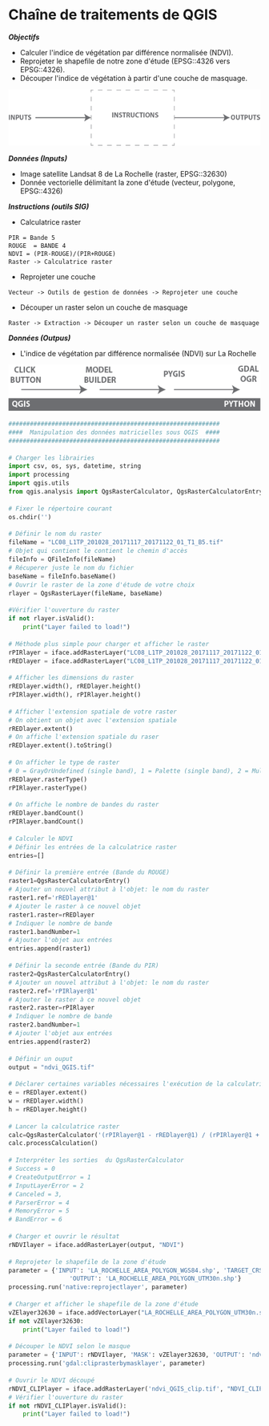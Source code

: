 # Chaîne de traitements de QGIS

***Objectifs***
- Calculer l'indice de végétation par différence normalisée (NDVI).
- Reprojeter le shapefile de notre zone d'étude (EPSG::4326 vers EPSG::4326).
- Découper l'indice de végétation à partir d'une couche de masquage. 

![algo](images/5.png)

***Données (Inputs)***
- Image satellite Landsat 8 de La Rochelle (raster, EPSG::32630)
- Donnée vectorielle délimitant la zone d'étude (vecteur, polygone, EPSG::4326)

***Instructions (outils SIG)***
- Calculatrice raster 
```
PIR = Bande 5
ROUGE  = BANDE 4 
NDVI = (PIR-ROUGE)/(PIR+ROUGE)
Raster -> Calculatrice raster 
```
- Reprojeter une couche
```
Vecteur -> Outils de gestion de données -> Reprojeter une couche
```
- Découper un raster selon un couche de masquage

```
Raster -> Extraction -> Découper un raster selon un couche de masquage
```
***Données (Outpus)***
- L'indice de végétation par différence normalisée (NDVI) sur La Rochelle

![objectif](images/6.png)

```python
###########################################################
####  Manipulation des données matricielles sous QGIS  ####
###########################################################

# Charger les librairies
import csv, os, sys, datetime, string
import processing
import qgis.utils
from qgis.analysis import QgsRasterCalculator, QgsRasterCalculatorEntry

# Fixer le répertoire courant
os.chdir('')

# Définir le nom du raster 
fileName = "LC08_L1TP_201028_20171117_20171122_01_T1_B5.tif"
# Objet qui contient le contient le chemin d'accès
fileInfo = QFileInfo(fileName)
# Récuperer juste le nom du fichier
baseName = fileInfo.baseName()
# Ouvrir le raster de la zone d'étude de votre choix
rlayer = QgsRasterLayer(fileName, baseName)

#Vérifier l'ouverture du raster
if not rlayer.isValid():
    print("Layer failed to load!")

# Méthode plus simple pour charger et afficher le raster 
rPIRlayer = iface.addRasterLayer("LC08_L1TP_201028_20171117_20171122_01_T1_B5.TIF", "PIR")
rREDlayer = iface.addRasterLayer("LC08_L1TP_201028_20171117_20171122_01_T1_B4.TIF", "RED")

# Afficher les dimensions du raster
rREDlayer.width(), rREDlayer.height()
rPIRlayer.width(), rPIRlayer.height()

# Afficher l'extension spatiale de votre raster
# On obtient un objet avec l'extension spatiale
rREDlayer.extent()
# On affiche l'extension spatiale du raser
rREDlayer.extent().toString()

# On afficher le type de raster
# 0 = GrayOrUndefined (single band), 1 = Palette (single band), 2 = Multiband
rREDlayer.rasterType() 
rPIRlayer.rasterType()

# On affiche le nombre de bandes du raster
rREDlayer.bandCount()
rPIRlayer.bandCount()

# Calculer le NDVI
# Définir les entrées de la calculatrice raster
entries=[]

# Définir la première entrée (Bande du ROUGE)
raster1=QgsRasterCalculatorEntry()
# Ajouter un nouvel attribut à l'objet: le nom du raster
raster1.ref='rREDlayer@1'
# Ajouter le raster à ce nouvel objet
raster1.raster=rREDlayer
# Indiquer le nombre de bande
raster1.bandNumber=1
# Ajouter l'objet aux entrées
entries.append(raster1)

# Définir la seconde entrée (Bande du PIR)
raster2=QgsRasterCalculatorEntry()
# Ajouter un nouvel attribut à l'objet: le nom du raster
raster2.ref='rPIRlayer@1'
# Ajouter le raster à ce nouvel objet
raster2.raster=rPIRlayer
# Indiquer le nombre de bande
raster2.bandNumber=1
# Ajouter l'objet aux entrées
entries.append(raster2)

# Définir un ouput
output = "ndvi_QGIS.tif"

# Déclarer certaines variables nécessaires l'exécution de la calculatrice raster
e = rREDlayer.extent()
w = rREDlayer.width()
h = rREDlayer.height()

# Lancer la calculatrice raster
calc=QgsRasterCalculator('(rPIRlayer@1 - rREDlayer@1) / (rPIRlayer@1 + rREDlayer@1)',output,'GTiff',e,w,h,entries)
calc.processCalculation()

# Interpréter les sorties  du QgsRasterCalculator 
# Success = 0
# CreateOutputError = 1
# InputLayerError = 2
# Canceled = 3,
# ParserError = 4
# MemoryError = 5
# BandError = 6 

# Charger et ouvrir le résultat
rNDVIlayer = iface.addRasterLayer(output, "NDVI")

# Reprojeter le shapefile de la zone d'étude
parameter = {'INPUT': 'LA_ROCHELLE_AREA_POLYGON_WGS84.shp', 'TARGET_CRS': 'EPSG:32630',
                 'OUTPUT': 'LA_ROCHELLE_AREA_POLYGON_UTM30n.shp'}
processing.run('native:reprojectlayer', parameter)

# Charger et afficher le shapefile de la zone d'étude
vZElayer32630 = iface.addVectorLayer("LA_ROCHELLE_AREA_POLYGON_UTM30n.shp", "ZE", "ogr")
if not vZElayer32630:
    print("Layer failed to load!")
    
# Découper le NDVI selon le masque
parameter = {'INPUT': rNDVIlayer, 'MASK': vZElayer32630, 'OUTPUT': 'ndvi_QGIS_clip.tif'}
processing.run('gdal:cliprasterbymasklayer', parameter)

# Ouvrir le NDVI découpé
rNDVI_CLIPlayer = iface.addRasterLayer('ndvi_QGIS_clip.tif', "NDVI_CLIP")
# Vérifier l'ouverture du raster
if not rNDVI_CLIPlayer.isValid():
    print("Layer failed to load!")
```
